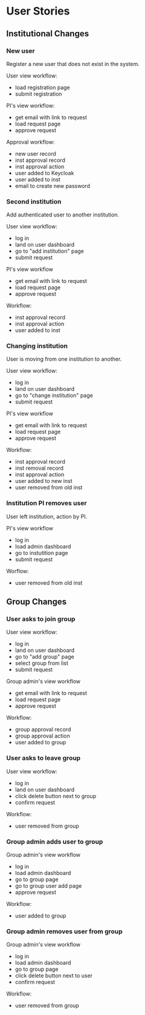 # User Stories

## Institutional Changes

### New user

Register a new user that does not exist in the system.

User view workflow:
- load registration page
- submit registration

PI's view workflow:
- get email with link to request
- load request page
- approve request

Approval workflow:
- new user record
- inst approval record
- inst approval action
- user added to Keycloak
- user added to inst
- email to create new password

### Second institution

Add authenticated user to another institution.

User view workflow:
- log in
- land on user dashboard
- go to "add institution" page
- submit request

PI's view workflow
- get email with link to request
- load request page
- approve request

Workflow:
- inst approval record
- inst approval action
- user added to inst
 
### Changing institution

User is moving from one institution to another.

User view workflow:
- log in
- land on user dashboard
- go to "change institution" page
- submit request

PI's view workflow
- get email with link to request
- load request page
- approve request

Workflow:
- inst approval record
- inst removal record
- inst approval action
- user added to new inst
- user removed from old inst

### Institution PI removes user

User left institution, action by PI.

PI's view workflow
- log in
- load admin dashboard
- go to instutition page
- submit request

Worflow:
- user removed from old inst 

## Group Changes

### User asks to join group

User view workflow:
- log in
- land on user dashboard
- go to "add group" page
- select group from list
- submit request

Group admin's view workflow
- get email with link to request
- load request page
- approve request

Workflow:
- group approval record
- group approval action
- user added to group

### User asks to leave group

User view workflow:
- log in
- land on user dashboard
- click delete button next to group
- confirm request

Workflow:
- user removed from group

### Group admin adds user to group

Group admin's view workflow
- log in
- load admin dashboard
- go to group page
- go to group user add page
- approve request

Workflow:
- user added to group

### Group admin removes user from group

Group admin's view workflow
- log in
- load admin dashboard
- go to group page
- click delete button next to user
- confirm request

Workflow:
- user removed from group


